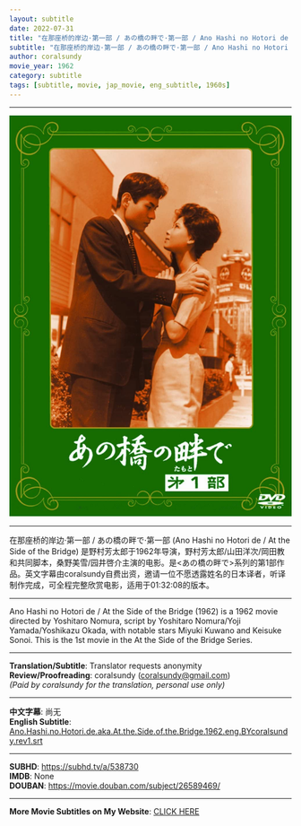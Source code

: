 ```yaml
---
layout: subtitle
date: 2022-07-31
title: "在那座桥的岸边·第一部 / あの橋の畔で·第一部 / Ano Hashi no Hotori de aka At the Side of the Bridge 1962 Subtitle (English)"
subtitle: "在那座桥的岸边·第一部 / あの橋の畔で·第一部 / Ano Hashi no Hotori de aka At the Side of the Bridge 1962 Subtitle (English)"
author: coralsundy
movie_year: 1962
category: subtitle
tags: [subtitle, movie, jap_movie, eng_subtitle, 1960s]
---
```


------

<img src="../assets/Ano.Hashi.no.Hotori.de.jpg" alt="Ano.Hashi.no.Hotori.de.cover.art" />

------

在那座桥的岸边·第一部 / あの橋の畔で·第一部 (Ano Hashi no Hotori de / At the Side of the Bridge) 是野村芳太郎于1962年导演，野村芳太郎/山田洋次/岡田教和共同脚本，桑野美雪/园井啓介主演的电影。是<あの橋の畔で>系列的第1部作品。英文字幕由coralsundy自费出资，邀请一位不愿透露姓名的日本译者，听译制作完成，可全程完整欣赏电影，适用于01:32:08的版本。

------

Ano Hashi no Hotori de / At the Side of the Bridge (1962) is a 1962 movie directed by Yoshitaro Nomura, script by Yoshitaro Nomura/Yoji Yamada/Yoshikazu Okada, with notable stars Miyuki Kuwano and Keisuke Sonoi. This is the 1st movie in the At the Side of the Bridge Series.

------

**Translation/Subtitle**: Translator requests anonymity<br>
**Review/Proofreading**: coralsundy (coralsundy@gmail.com)<br>
*(Paid by coralsundy for the translation, personal use only)*

------

**中文字幕**: 尚无<br>
**English Subtitle**: [Ano.Hashi.no.Hotori.de.aka.At.the.Side.of.the.Bridge.1962.eng.BYcoralsundy.rev1.srt](../subtitles/Ano.Hashi.no.Hotori.de.aka.At.the.Side.of.the.Bridge.1962.eng.BYcoralsundy.rev1.srt)

------

**SUBHD**: <https://subhd.tv/a/538730><br>
**IMDB**: None<br>
**DOUBAN**: <https://movie.douban.com/subject/26589469/>

------

**More Movie Subtitles on My Website**: <a href='{% post_url 2021-01-10-subtitles-summary-list %}'>CLICK HERE</a>



